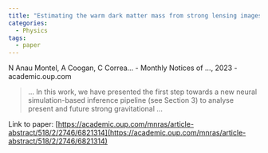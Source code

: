 ```yaml
---
title: "Estimating the warm dark matter mass from strong lensing images with truncated marginal neural ratio estimation"
categories:
  - Physics
tags:
  - paper
---
```

N Anau Montel, A Coogan, C Correa… - Monthly Notices of …, 2023 - academic.oup.com

>… In this work, we have presented the first step towards a new neural simulation-based inference pipeline (see Section 3) to analyse present and future strong gravitational …

Link to paper: [https://academic.oup.com/mnras/article-abstract/518/2/2746/6821314](https://academic.oup.com/mnras/article-abstract/518/2/2746/6821314)
